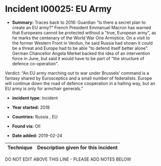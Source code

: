 # Incident I00025: EU Army

* **Summary:** Traces back to 2016: Guardian “Is there a secret plan to create an EU army?” French President Emmanuel Macron has warned that Europeans cannot be protected without a "true, European army", as he marks the centenary of the World War One Armistice. On a visit to the former Western Front in Verdun, he said Russia had shown it could be a threat and Europe had to be able "to defend itself better alone". German Chancellor Angela Merkel backed the idea of an intervention force in June, but said it would have to be part of "the structure of defence co-operation".

Verdict: “An EU army marching out to war under Brussels’ command is a fantasy shared by Eurosceptics and a small number of federalists. Europe will continue down the road of defence cooperation in a halting way, but an EU army is only for armchair generals.”

* **incident type**: incident

* **Year started:** 2018

* **Countries:** Russia , EU

* **Found via:** OII

* **Date added:** 2019-02-24
 

| Technique | Description given for this incident |
| --------- | ------------------------- |


DO NOT EDIT ABOVE THIS LINE - PLEASE ADD NOTES BELOW